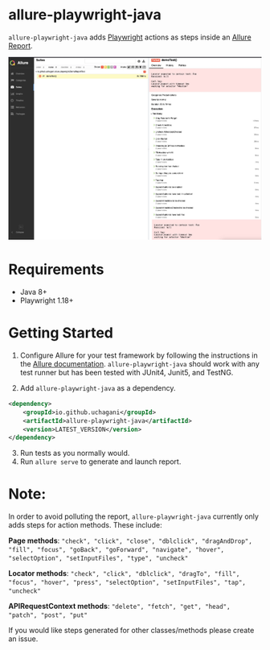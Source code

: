 # allure-playwright-java

`allure-playwright-java` adds [Playwright](https://playwright.dev/java) actions as steps inside
an [Allure Report](https://docs.qameta.io/allure-report/).

![demo](https://raw.githubusercontent.com/uchagani/allure-playwright-java/main/demo.jpg)

# Requirements

* Java 8+
* Playwright 1.18+

# Getting Started

1. Configure Allure for your test framework by following the instructions in
   the [Allure documentation](https://docs.qameta.io/allure-report/#_java).  `allure-playwright-java` should work with
   any test runner but has been tested with JUnit4, Junit5, and TestNG.


2. Add `allure-playwright-java` as a dependency.

```xml
<dependency>
    <groupId>io.github.uchagani</groupId>
    <artifactId>allure-playwright-java</artifactId>
    <version>LATEST_VERSION</version>
</dependency>
```

3. Run tests as you normally would.
4. Run `allure serve` to generate and launch report.

# Note:

In order to avoid polluting the report, `allure-playwright-java` currently only adds steps for action methods. These
include:

**Page
methods**: `"check", "click", "close", "dblclick", "dragAndDrop", "fill", "focus", "goBack", "goForward", "navigate", "hover", "selectOption", "setInputFiles", "type", "uncheck"`

**Locator
methods**: `"check", "click", "dblclick", "dragTo", "fill", "focus", "hover", "press", "selectOption", "setInputFiles", "tap", "uncheck"`

**APIRequestContext methods**: `"delete", "fetch", "get", "head", "patch", "post", "put"`

If you would like steps generated for other classes/methods please create an issue.
